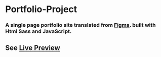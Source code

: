 # Portfolio-Project

### A single page portfolio site translated from [Figma](https://www.figma.com/file/Q7YcOZiy3oUu25JQ620lh8/PORTFOLIO). built with Html Sass and JavaScript.

## See [Live Preview](https://site-portfolio-project.netlify.app/)
